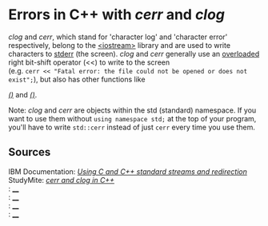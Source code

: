 # Errors in C++ with _cerr_ and _clog_
_clog_ and _cerr_, which stand for 'character log' and 'character error' respectively, belong to the [\<iostream\>](https://en.cppreference.com/w/cpp/header/iostream) 
library and are used to write characters to [stderr](http://www.cs.kent.edu/~durand/CS1/Notes/06_IO/cs1_io.html) (the screen). _clog_ and _cerr_ generally use an
[overloaded](https://www.tutorialspoint.com/cplusplus/cpp_overloading.htm) right bit-shift operator (<<) to write to the screen <br />
(e.g. `cerr << "Fatal error: the file could not be opened or does not exist";`), but also has other functions like 

[_()_](https://www.geeksforgeeks.org/cin-get-in-c-with-examples/) and [_()_](https://www.includehelp.com/cpp-programs/cpp-program-to-read-string-using-cin-getline.aspx). 

Note: _clog_ and _cerr_ are objects within the std (standard) namespace. If you want to use them without `using namespace std;` at the top of your program, you'll have to write `std::cerr` instead of just `cerr` every time you use them.


## Sources
IBM Documentation: [_Using C and C++ standard streams and redirection_](https://www.ibm.com/docs/en/zos/2.1.0?topic=output-using-c-c-standard-streams-redirection) <br />
StudyMite: [_cerr and clog in C++_](https://www.studymite.com/cpp/cerr-and-clog-in-cpp/) <br />
: [__]() <br />
: [__]() <br />
: [__]() <br />
: [__]() <br />

